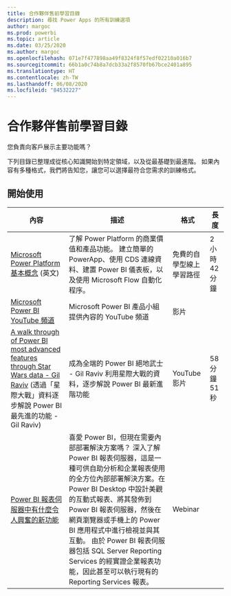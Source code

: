 ```yaml
---
title: 合作夥伴售前學習目錄
description: 尋找 Power Apps 的所有訓練選項
author: margoc
ms.prod: powerbi
ms.topic: article
ms.date: 03/25/2020
ms.author: margoc
ms.openlocfilehash: 071e7f477898aa49f8324f8f57edf02210a016b7
ms.sourcegitcommit: 66b1a0c74b8a7dcb33a2f8570fb67bce2401a895
ms.translationtype: HT
ms.contentlocale: zh-TW
ms.lasthandoff: 06/08/2020
ms.locfileid: "84532227"
---
```

# <a name="partner-pre-sales-learning-catalog"></a>合作夥伴售前學習目錄

您負責向客戶展示主要功能嗎？ 

下列目錄已整理成從核心知識開始到特定領域，以及從最基礎到最進階。 如果內容有多種格式，我們將告知您，讓您可以選擇最符合您需求的訓練格式。

## <a name="get-started"></a>開始使用<a name="get-started"></a>
| 內容  | 描述 | 格式  | 長度   |
|-------------------------------------------------------------------------------------------------------------------------------------|-------------------------------------------------------------------------------------------------------------------------------------------------------------------------------------------------------------------------------------------------------------------------------------------------------------------------------------------------------------------------------------------------------------------------------------------------------------------------------------------------------------------------------------------------------------------|---------------------------------------|-------------|
| [Microsoft Power Platform 基本概念](https://docs.microsoft.com/learn/paths/power-plat-fundamentals/) \(英文\)   | 了解 Power Platform 的商業價值和產品功能。 建立簡單的 PowerApp、使用 CDS 連線資料、建置 Power BI 儀表板，以及使用 Microsoft Flow 自動化程序。   | 免費的自學型線上學習路徑 | 2 小時 42 分鐘   |
| [Microsoft Power BI YouTube 頻道](https://www.youtube.com/user/mspowerbi/videos)                                                 | Microsoft Power BI 產品小組提供內容的 YouTube 頻道  | 影片 |             |
| [A walk through of Power BI most advanced features through Star Wars data - Gil Raviv](https://www.youtube.com/watch?v=r0Qk5V8dvgg) (透過「星際大戰」資料逐步解說 Power BI 最先進的功能 - Gil Raviv) | 成為全端的 Power BI 絕地武士 - Gil Raviv 利用星際大戰的資料，逐步解說 Power BI 最新進階功能  | YouTube 影片   | 58 分鐘 51 秒 |
| [Power BI 報表伺服器中有什麼令人興奮的新功能](https://info.microsoft.com/whats-new-powerbi-report-server-ondemand.html)       | 喜愛 Power BI，但現在需要內部部署解決方案嗎？ 深入了解 Power BI 報表伺服器，這是一種可供自助分析和企業報表使用的全方位內部部署解決方案。在 Power BI Desktop 中設計美觀的互動式報表、將其發佈到 Power BI 報表伺服器，然後在網頁瀏覽器或手機上的 Power BI 應用程式中進行檢視並與其互動。 由於 Power BI 報表伺服器包括 SQL Server Reporting Services 的經實證企業報表功能，因此甚至可以執行現有的 Reporting Services 報表。 | Webinar   |             |